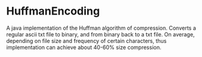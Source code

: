 # HuffmanEncoding
A java implementation of the Huffman algorithm of compression. 
Converts a regular ascii txt file to binary, and from binary back to a txt file. 
On average, depending on file size and frequency of certain characters, thus implementation can achieve about 40-60% size compression.
